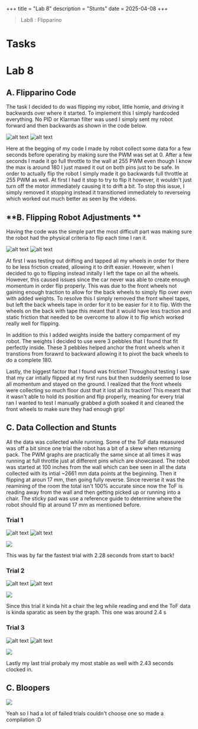 +++
title = "Lab 8"
description = "Stunts"
date  = 2025-04-08 
+++

> Lab8 : Flipparino 


# Tasks

# Lab 8 

## **A. Flipparino Code**

The task I decided to do was flipping my robot, little homie, and driving it backwards over where it started. To implement this I simply hardcoded everything. No PID or Klarman filter was used I simply sent my robot forward and then backwards as shown in the code below. 

![alt text](Code.png) ![alt text](code2.png)

Here at the begging of my code I made by robot collect some data for a few seconds before operating by making sure the PWM was set at 0. After a few seconds I made it go full throttle to the wall at 255 PWM even though I know the max is around 180 I just maxed it out on both pins just to be safe. In order to actually flip the robot I simply made it go backwards full throttle at 255 PWM as well. At first I had it stop to try to flip it however, it wouldn't just turn off the motor immediately causing it to drift a bit. To stop this issue, I simply removed it stopping instead it transitioned immediately to reverseing which worked out much better as seen by the videos. 


## **B. Flipping Robot Adjustments **

Having the code was the simple part the most difficult part was making sure the robot had the physical criteria to flip each time I ran it. 

![alt text](pebbles.png) ![alt text](tape_wheels.png)

At first I was testing out drifting and tapped all my wheels in order for there to be less friction created, allowing it to drift easier. However, when I decided to go to flipping instead initally I left the tape on all the wheels. However, this caused issues since the car never was able to create enough momentum in order flip properly. This was due to the front wheels not gaining enough traction to allow for the back wheels to simply flip over even with added weights. To resolve this I simply removed the front wheel tapes, but left the back wheels tape in order for it to be easier for it to flip. With the wheels on the back with tape this meant that it would have less traction and static friction that needed to be overcome to allow it to flip which worked really well for flipping. 

In addition to this I added weights inside the battery comparment of my robot. The weights I decided to use were 3 pebbles that I found that fit perfectly inside. These 3 pebbles helped anchor the front wheels when it transtions from forawrd to backward allowing it to pivot the back wheels to do a complete 180. 

Lastly, the biggest factor that I found was friction! Throughout testing I saw that my car intially flipped at my first runs but then suddenly seemed to lose all momentum and stayed on the ground. I realized that the front wheels were collecting so much floor dust that it lost all its traction! This meant that it wasn't able to hold its position and flip properly, meaning for every trial ran I wanted to test I manually grabbed a gloth soaked it and cleaned the front wheels to make sure they had enough grip!

## **C. Data Collection and Stunts**

All the data was collected while running. Some of the ToF data measured was off a bit since one trial the robot has a bit of a skew when returning pack. The PWM graphs are practically the same since at all times it was running at full throttle just at different pins which are showcased. The robot was started at 100 inches from the wall which can bee seen in all the data collected with its intial ~2661 mm data points at the beginning. Then it flipping at aroun 17 mm, then going fully reverse. Since reverse it was the reamining of the room the total isn't 100% accurate since now the ToF is reading away from the wall and then getting picked up or running into a chair. The sticky pad was use a reference guide to determine where the robot should flip at around 17 mm as mentioned before. 

### Trial 1

![alt text](PWM_v1.png) ![alt text](TOF_Video1.png)


[![](https://markdown-videos-api.jorgenkh.no/youtube/_5BFLn3FWwc)](https://youtu.be/_5BFLn3FWwc)

This was by far the fastest trial with 2.28 seconds from start to back!

### Trial 2

![alt text](dist_v2.png) ![alt text](pwm_v2.png)


[![](https://markdown-videos-api.jorgenkh.no/youtube/QW7ilAi2Zio)](https://youtu.be/QW7ilAi2Zio)


Since this trial it kinda hit a chair the leg while reading and end the ToF data is kinda sparatic as seen by the graph. This one was around 2.4 s

### Trial 3

![alt text](v3_dist.png) ![alt text](V3_pwm.png)


[![](https://markdown-videos-api.jorgenkh.no/youtube/q7fE4WizOto)](https://youtu.be/q7fE4WizOto)

Lastly my last trial probaly my most stable as well with 2.43 seconds clocked in. 

## **C. Bloopers**

[![](https://markdown-videos-api.jorgenkh.no/youtube/Ytn8pNPo4xQ)](https://youtu.be/Ytn8pNPo4xQ)


Yeah so I had a lot of failed trials couldn't choose one so made a compilation :D
